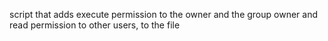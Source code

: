 script that adds execute permission to the owner and the group owner and read permission to other users, to the file
